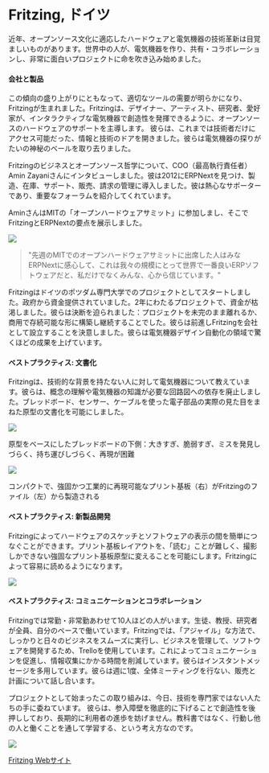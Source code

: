 # Fritzing, ドイツ

近年、オープンソース文化に適応したハードウェアと電気機器の技術革新は目覚ましいものがあります。世界中の人が、電気機器を作り、共有・コラボレーションし、非常に面白いプロジェクトに命を吹き込み始めました。

#### 会社と製品

この傾向の盛り上がりにともなって、適切なツールの需要が明らかになり、Fritzingが生まれました。Fritzingは、デザイナー、アーティスト、研究者、愛好家が、インタラクティブな電気機器で創造性を発揮できるように、オープンソースのハードウェアのサポートを主導します。
彼らは、これまでは技術者だけにアクセス可能だった、情報と技術のドアを開きました。彼らは電気機器の探りがたいの神秘のベールを取り去りました。

Fritzingのビジネスとオープンソース哲学について、COO（最高執行責任者）Amin Zayaniさんにインタビューしました。彼は2012にERPNextを見つけ、製造、在庫、サポート、販売、請求の管理に導入しました。彼は熱心なサポーターであり、重要なフォーラムを紹介してくれています。

AminさんはMITの「オープンハードウェアサミット」に参加しまし、そこでFritzingとERPNextの要点を展示しました。

![](/assets/erpnext_com/images/stories/fritzing-ohs.png)

> "先週のMITでのオープンハードウェアサミットに出席した人はみなERPNextに感心して、これは我々の規模にとって世界で一番良いERPソフトウェアだと、私だけでなくみんな、心から信じています。"

Fritzingはドイツのポツダム専門大学でのプロジェクトとしてスタートしました。政府から資金提供されていました。2年にわたるプロジェクトで、資金が枯渇しました。彼らは決断を迫られました：プロジェクトを未完のまま離れるか、商用で存続可能な形に構築し継続することでした。彼らは前進しFritzingを会社として設立することを決意しました。彼らは電気機器デザイン自動化の領域で驚くほどの成果を上げています。

#### ベストプラクティス: 文書化

Fritzingは、技術的な背景を持たない人に対して電気機器について教えています。彼らは、概念の理解や電気機器の知識が必要な回路図への依存を廃止しました。ブレッドボード、センサー、ケーブルを使った電子部品の実際の見た目をまねた原型の文書化を可能にしました。

![](/assets/erpnext_com/images/stories/fritzing-board.png)

原型をベースにしたブレッドボードの下側：大きすぎ、脆弱すぎ、ミスを発見しづらく、持ち運びしづらく、再現が困難

![](/assets/erpnext_com/images/stories/fritzing-board2.png)

コンパクトで、強固かつ工業的に再現可能なプリント基板（右）がFritzingのファイル（左）から製造される

#### ベストプラクティス: 新製品開発

Fritzingによってハードウェアのスケッチとソフトウェアの表示の間を簡単につなぐことができます。プリント基板レイアウトを、「読む」ことが難しく、撮影しかできない強固なプリント基板原型に変えることを可能にします。Fritzingによって容易に読めるようになります。

![](/assets/erpnext_com/images/stories/fritzing-lab.png)

#### ベストプラクティス: コミュニケーションとコラボレーション

Fritzingでは常勤・非常勤あわせて10人ほどの人がいます。生徒、教授、研究者が全員、自分のペースで働いています。Fritzingでは、「アジャイル」な方法で、しっかりと日々のビジネスをスムーズに実行し、ビジネスを管理して、ソフトウェアを開発するため、Trelloを使用しています。これによってコミュニケーションを促進し、情報収集にかかる時間を削減しています。彼らはインスタントメッセージを多用しています。彼らは週に1度、全体ミーティングを行ない、販売と計画について話し合います。

プロジェクトとして始まったこの取り組みは、今日、技術を専門家ではない人たちの手に委ねています。
彼らは、参入障壁を徹底的に下げることで創造性を後押ししており、長期的に利用者の進歩を妨げません。教科書ではなく、行動し他の人と働くことを通して学習する、という考え方なのです。

![](/assets/erpnext_com/images/stories/fritzing-logo.png)

[Fritzing Webサイト](http://fritzing.org/home/)

